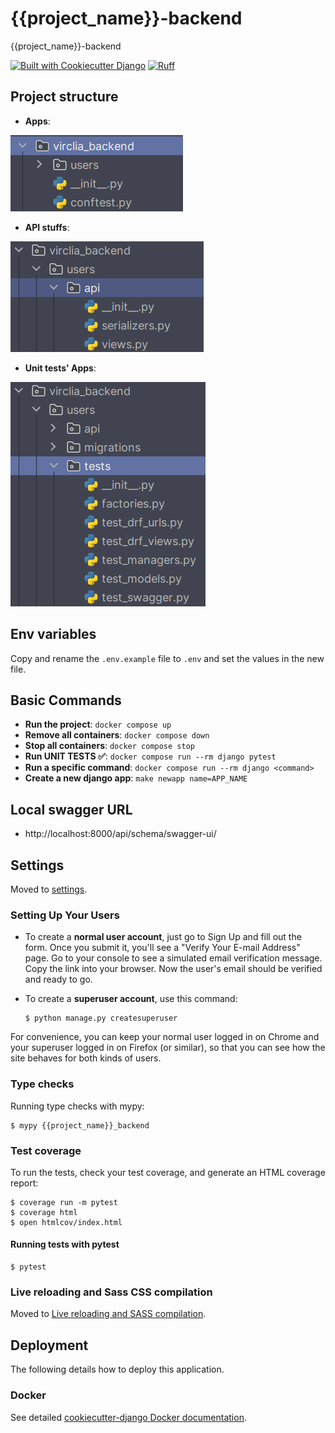 # {{project_name}}-backend

{{project_name}}-backend

[![Built with Cookiecutter Django](https://img.shields.io/badge/built%20with-Cookiecutter%20Django-ff69b4.svg?logo=cookiecutter)](https://github.com/cookiecutter/cookiecutter-django/)
[![Ruff](https://img.shields.io/endpoint?url=https://raw.githubusercontent.com/astral-sh/ruff/main/assets/badge/v2.json)](https://github.com/astral-sh/ruff)

## Project structure

- **Apps**:

![img.png](docs/img.png)

- **API stuffs**:

![img_3.png](docs/img_3.png)

- **Unit tests' Apps**:

![img_4.png](docs/img_4.png)

## Env variables

Copy and rename the `.env.example` file to `.env` and set the values in the new file.


## Basic Commands

- **Run the project**: `docker compose up`
- **Remove all containers**: `docker compose down`
- **Stop all containers**: `docker compose stop`
- **Run UNIT TESTS ✅**: `docker compose run --rm django pytest`
- **Run a specific command**: `docker compose run --rm django <command>`
- **Create a new django app**: `make newapp name=APP_NAME`

## Local swagger URL

- http://localhost:8000/api/schema/swagger-ui/

## Settings

Moved to [settings](http://cookiecutter-django.readthedocs.io/en/latest/settings.html).

### Setting Up Your Users

- To create a **normal user account**, just go to Sign Up and fill out the form. Once you submit it, you'll see a "Verify Your E-mail Address" page. Go to your console to see a simulated email verification message. Copy the link into your browser. Now the user's email should be verified and ready to go.

- To create a **superuser account**, use this command:

      $ python manage.py createsuperuser

For convenience, you can keep your normal user logged in on Chrome and your superuser logged in on Firefox (or similar), so that you can see how the site behaves for both kinds of users.

### Type checks

Running type checks with mypy:

    $ mypy {{project_name}}_backend

### Test coverage

To run the tests, check your test coverage, and generate an HTML coverage report:

    $ coverage run -m pytest
    $ coverage html
    $ open htmlcov/index.html

#### Running tests with pytest

    $ pytest

### Live reloading and Sass CSS compilation

Moved to [Live reloading and SASS compilation](https://cookiecutter-django.readthedocs.io/en/latest/developing-locally.html#sass-compilation-live-reloading).

## Deployment

The following details how to deploy this application.

### Docker

See detailed [cookiecutter-django Docker documentation](http://cookiecutter-django.readthedocs.io/en/latest/deployment-with-docker.html).
